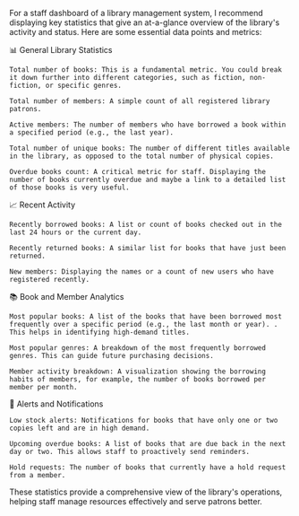 For a staff dashboard of a library management system, I recommend displaying key statistics that give an at-a-glance overview of the library's activity and status. Here are some essential data points and metrics:

📊 General Library Statistics

    Total number of books: This is a fundamental metric. You could break it down further into different categories, such as fiction, non-fiction, or specific genres.

    Total number of members: A simple count of all registered library patrons.

    Active members: The number of members who have borrowed a book within a specified period (e.g., the last year).

    Total number of unique books: The number of different titles available in the library, as opposed to the total number of physical copies.

    Overdue books count: A critical metric for staff. Displaying the number of books currently overdue and maybe a link to a detailed list of those books is very useful.

📈 Recent Activity

    Recently borrowed books: A list or count of books checked out in the last 24 hours or the current day.

    Recently returned books: A similar list for books that have just been returned.

    New members: Displaying the names or a count of new users who have registered recently.

📚 Book and Member Analytics

    Most popular books: A list of the books that have been borrowed most frequently over a specific period (e.g., the last month or year). . This helps in identifying high-demand titles.

    Most popular genres: A breakdown of the most frequently borrowed genres. This can guide future purchasing decisions.

    Member activity breakdown: A visualization showing the borrowing habits of members, for example, the number of books borrowed per member per month.

🚨 Alerts and Notifications

    Low stock alerts: Notifications for books that have only one or two copies left and are in high demand.

    Upcoming overdue books: A list of books that are due back in the next day or two. This allows staff to proactively send reminders.

    Hold requests: The number of books that currently have a hold request from a member.
These statistics provide a comprehensive view of the library's operations, helping staff manage resources effectively and serve patrons better.
